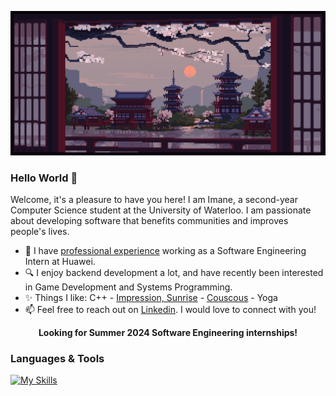 
![](https://github.com/EnamiYa/EnamiYa/blob/main/japanese%20temple.gif)

### Hello World 👋
Welcome, it's a pleasure to have you here! I am Imane, a second-year Computer Science student at the University of Waterloo. I am passionate about developing software that benefits communities and improves people's lives.

* 💼 I have <a href="https://github.com/EnamiYa/Resume/blob/main/resume.pdf">professional experience</a> working as a Software Engineering Intern at Huawei.
* 🔍 I enjoy backend development a lot, and have recently been interested in Game Development and Systems Programming.
* ✨ Things I like: C++ - <a href="https://upload.wikimedia.org/wikipedia/commons/5/59/Monet_-_Impression%2C_Sunrise.jpg">Impression, Sunrise</a> - <a href="https://en.wikipedia.org/wiki/Couscous">Couscous</a> - Yoga
* 📫 Feel free to reach out on <a href="https://www.linkedin.com/in/iyacoubi/" >Linkedin</a>. I would love to connect with you!
  
<p align="center">
  <strong>
     Looking for Summer 2024 Software Engineering internships!
  </strong>
</p>

### Languages & Tools
[![My Skills](https://skills.thijs.gg/icons?i=cpp,c,nodejs,js,py,html,css,git)](https://skills.thijs.gg)

 <!-- * 🔭 I’m currently working on a personal website (coming up soon).

<!-- RESOURCES
 <img src="https://github-readme-stats.vercel.app/api/top-langs?username=enamiya&layout=compact"/>	
 
<img src="https://media2.giphy.com/media/QssGEmpkyEOhBCb7e1/giphy.gif?cid=ecf05e47a0n3gi1bfqntqmob8g9aid1oyj2wr3ds3mg700bl&rid=giphy.gif" width ="25" />

<img src="https://user-images.githubusercontent.com/73097560/115834477-dbab4500-a447-11eb-908a-139a6edaec5c.gif" /> -->
         
          

    



